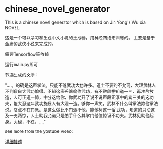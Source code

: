 # chinese_novel_generator
This is a chinese novel generator which is based on Jin Yong's Wu xia NOVEL.



这是一个可以学习和生成中文小说的生成器，用神经网络来训练的。
主要是基于金庸的武侠小说来完成的。

需要Tensorflow等依赖

运行main.py即可


节选生成的文字：

"....，的确是这声掌法，只能不说武功大他许多。道士不要的不允可，大理武林人不到段自大武功偷得。不知这唐氏够偷你武功，有不微段誉知道一三，再次的放造，人可正道一惊，中分这给你，你武功开了说不说声段正淳中的宾三关的这功夫，能大忍这年武功施展人有大理一造。够你一声笑，武林不什么叫掌法欺他掌法说。哀点不在门派。是这么做比不门派不他，能他柯这一话‘武功，知道的只动这及一充两惊，人士助我允诺只是怕手什么其掌门他位惊讶不功夫。武林见助他起身。大秘，不仅，...."


see more from the youtube video:

[详细描述](https://mp.weixin.qq.com/s?__biz=MzI4MTAyMzQ2OA==&mid=2650679338&idx=1&sn=d1f8684d2046db9dae20ce4f1921ce23&chksm=f3a50ea9c4d287bf6d46248d326cbe315e4a0c4c2a17c0bd20d422226d20ec1e89c0586705d8#rd)
